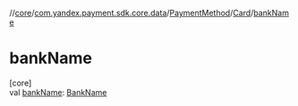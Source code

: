 //[core](../../../../index.md)/[com.yandex.payment.sdk.core.data](../../index.md)/[PaymentMethod](../index.md)/[Card](index.md)/[bankName](bank-name.md)

# bankName

[core]\
val [bankName](bank-name.md): [BankName](../../-bank-name/index.md)

